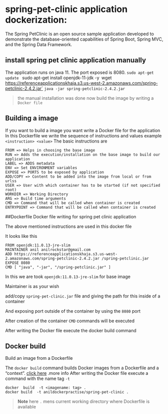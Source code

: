 # spring-pet-clinic application  dockerization:
The Spring PetClinic is an open source sample application developed to demonstrate the database-oriented capabilities of Spring Boot, Spring MVC, and the Spring Data Framework.


## install spring pet clinic application manually 
The application runs on java 11. The port exposed is 8080.
`sudo apt-get update
` sudo apt-get install openjdk-11-jdk -y`
`wget https://referenceapplicationskhaja.s3.us-west-2.amazonaws.com/spring-petclinic-2.4.2.jar`
`java -jar spring-petclinic-2.4.2.jar`
>  the manual installation was done now build the image by writing a` Docker file`

## Building a image 
If you want to build a image you want write a Docker file for the application 
In this Dockerfile we write the sequence of instructions and values 
example
          ``` <instruction> <value>```
The basic instructions are 
```
FROM => Helps in choosing the base image
RUN => Adds the execution/installation on the base image to build our application
LABEL => ADDS metadata
ENV => Set ENVIRONMENT variables
EXPOSE => PORTS to be exposed by application
ADD/COPY => Content to be added into the image from local or from urlss
USER => User with which container has to be started (if not specified root)
WORKDIR => Working Directory
ARG => Build time arguments
CMD => Command that will be called when container is created
ENTRYPOINT => Command that will be called when container is created
```
##Dockerfile
Docker file writing for spring pet clinic application

The above mentioned instructions are used in this  docker file
 
It looks like this 
```
FROM openjdk:11.0.13-jre-slim
MAINTAINER anil anilrockstar@gmail.com
ADD https://referenceapplicationskhaja.s3.us-west-2.amazonaws.com/spring-petclinic-2.4.2.jar /spring-petclinic.jar
EXPOSE 8080
CMD [ "java", "-jar", "/spring-petclinic.jar" ]
```
In this we are took `openjdk:11.0.13-jre-slim` for base image
 
Maintainer is  as your wish

add/copy `spring-pet-clinic.jar` file and giving the path for this inside of a container

And exposing port outside of the container  by using the `8080` port

After creation of the container `CMD` commands will be executed 
 
After writing the Docker file  execute the docker build command
  
##  Docker build

Build an image from a Dockerfile

The `docker build`  command builds Docker images from a Dockerfile and a “context”. [click here](https://docs.docker.com/engine/reference/commandline/build/) .more info
After writing the Docker file execute a command with the name tag `-t`

```
docker  build  -t <imagename: tag> .
docker build  -t anildockerpractise/spring-pet-clinic .
```

> **Note** here `.` mens current working directory where Dockerfile is available

